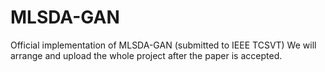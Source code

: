 # MLSDA-GAN
Official implementation of MLSDA-GAN (submitted to IEEE TCSVT)
We will arrange and upload the whole project after the paper is accepted.

